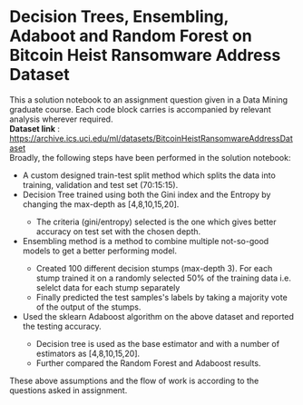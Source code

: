 # Decision Trees, Ensembling, Adaboot and Random Forest on  Bitcoin Heist Ransomware Address Dataset
This a solution notebook to an assignment question given in a Data Mining graduate course. Each code block carries is accompanied by  relevant analysis wherever required. </br>
**Dataset link** : https://archive.ics.uci.edu/ml/datasets/BitcoinHeistRansomwareAddressDataset </br>
Broadly, the following steps have been performed in the solution notebook:
<ul>
<li> A custom designed train-test split method which splits the data into training, validation and test set (70:15:15). </li>
<li> Decision Tree trained using both the Gini index and the Entropy by changing the max-depth as [4,8,10,15,20]. </li>
  <ul> <li>The criteria (gini/entropy) selected is the one which gives better accuracy on test set with the chosen depth. </li></ul>
  
<li> Ensembling method is a method to combine multiple not-so-good models to get a better performing model.</li> 
  <ul>
  <li> Created 100 different decision stumps (max-depth 3). For each stump trained it on a randomly selected 50% of the training data i.e. selelct data for each stump separately </li>
  <li> Finally predicted the test samples's labels by taking a majority vote of the output of the stumps. </li>
  
  </ul>

<li> Used the sklearn Adaboost algorithm on the above dataset and reported the testing accuracy. </li>
  
  <ul> 
  <li> Decision tree is used as the base estimator and with a number of estimators as [4,8,10,15,20]. </li>
  <li>Further compared the Random Forest and Adaboost results. </li>
  </ul>
</ul>
These above assumptions and the flow of work is according to the questions asked in assignment.
